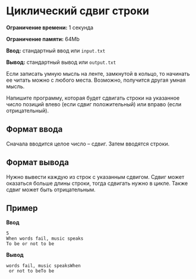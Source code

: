 # Циклический сдвиг строки

**Ограничение времени:** 1 секунда

**Ограничение памяти:** 64Mb

**Ввод:** стандартный ввод или `input.txt`

**Вывод:** стандартный вывод или `output.txt`

Если записать умную мысль на ленте, замкнутой в кольцо, то начинать ее читать можно с любого места. Возможно, получится другая умная мысль.

Напишите программу, которая будет сдвигать строки на указанное число позиций влево (если сдвиг положительный) или вправо (если отрицательный).

## Формат ввода

Сначала вводится целое число – сдвиг.
Затем вводятся строки.

## Формат вывода

Нужно вывести каждую из строк с указанным сдвигом. Сдвиг может оказаться больше длины строки, тогда сдвигать нужно в цикле. Также сдвиг может быть отрицательным.

## Пример

**Ввод**
```
5
When words fail, music speaks
To be or not to be
```

**Вывод**
```
words fail, music speaksWhen 
 or not to beTo be
```